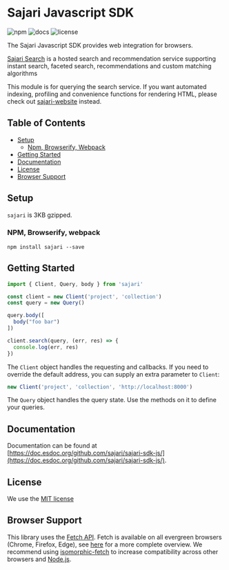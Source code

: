 # Sajari Javascript SDK

![npm](https://img.shields.io/npm/v/sajari.svg?style=flat-square) ![docs](https://doc.esdoc.org/github.com/sajari/sajari-sdk-js/badge.svg) ![license](http://img.shields.io/badge/license-MIT-green.svg?style=flat-square)

The Sajari Javascript SDK provides web integration for browsers.

[Sajari Search](https://www.sajari.com) is a hosted search and recommendation service supporting instant search, faceted search, recommendations and custom matching algorithms

This module is for querying the search service. If you want automated indexing, profiling and convenience functions for rendering HTML, please check out [sajari-website](https://github.com/sajari/sajari-sdk-website) instead.

## Table of Contents

* [Setup](#setup)
  * [Npm, Browserify, Webpack](#npm-browserify-webpack)
* [Getting Started](#getting-started)
* [Documentation](#documentation)
* [License](#license)
* [Browser Support](#browser-support)

## Setup

`sajari` is 3KB gzipped.

### NPM, Browserify, webpack
```
npm install sajari --save
```

## Getting Started
```javascript
import { Client, Query, body } from 'sajari'

const client = new Client('project', 'collection')
const query = new Query()

query.body([
  body("foo bar")
])

client.search(query, (err, res) => {
  console.log(err, res)
})
```

The `Client` object handles the requesting and callbacks. If you need to override the default address, you can supply an extra parameter to `Client`:

```javascript
new Client('project', 'collection', 'http://localhost:8000')
```

The `Query` object handles the query state. Use the methods on it to define your queries.

## Documentation

Documentation can be found at [https://doc.esdoc.org/github.com/sajari/sajari-sdk-js/](https://doc.esdoc.org/github.com/sajari/sajari-sdk-js/).

## License

We use the [MIT license](./LICENSE)

## Browser Support

This library uses the [Fetch API](https://developer.mozilla.org/en-US/docs/Web/API/Fetch_API). Fetch is available on all evergreen browsers (Chrome, Firefox, Edge), see [here](http://caniuse.com/#feat=fetch) for a more complete overview. We recommend using [isomorphic-fetch](https://github.com/matthew-andrews/isomorphic-fetch) to increase compatibility across other browsers and [Node.js](https://nodejs.org).
